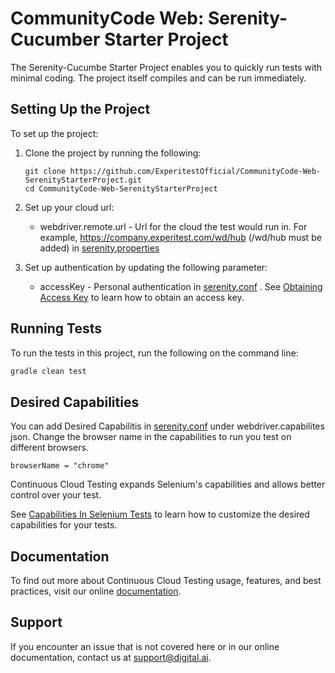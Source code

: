 # CommunityCode Web: Serenity-Cucumber Starter Project
The Serenity-Cucumbe Starter Project enables you to quickly run tests with minimal coding. The project itself compiles and can be run immediately.
## Setting Up the Project

To set up the project:
1. Clone the project by running the following:
   ```
   git clone https://github.com/ExperitestOfficial/CommunityCode-Web-SerenityStarterProject.git
   cd CommunityCode-Web-SerenityStarterProject
   ```   
1. Set up your cloud url:
    * webdriver.remote.url - Url for the cloud the test would run in. For example, https://company.experitest.com/wd/hub (/wd/hub must be added) in [serenity.properties](serenity.properties)

1. Set up authentication by updating the following parameter:
    * accessKey -  Personal authentication in [serenity.conf](serenity.conf)
      . See [Obtaining Access Key](https://docs.experitest.com/pages/viewpage.action?pageId=52593435) to learn how to obtain an access key.

## Running Tests

To run the tests in this project, run the following on the command line:

```bash
gradle clean test
```

## Desired Capabilities
You can add Desired Capabilitis in [serenity.conf](serenity.conf) under webdriver.capabilites json. Change the browser name in the capabilities to run you test on different browsers.

```
browserName = "chrome"
```

Continuous Cloud Testing expands Selenium's capabilities and allows better control over your test.

See [Capabilities In Selenium Tests](https://docs.experitest.com/display/TE/Capabilities+In+Selenium+Tests) to learn how to customize the desired capabilities for your tests.

## Documentation
To find out more about Continuous Cloud Testing usage, features, and best practices, visit our online [documentation](https://docs.experitest.com/display/TE/Test+Execution+Home).

## Support
If you encounter an issue that is not covered here or in our online documentation, contact us at [support@digital.ai](mailto:support@digital.ai).